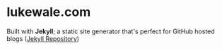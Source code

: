 # lukewale.com

Built with **Jekyll**; a static site generator that's perfect for GitHub hosted blogs ([Jekyll Repository](https://github.com/jekyll/jekyll))
